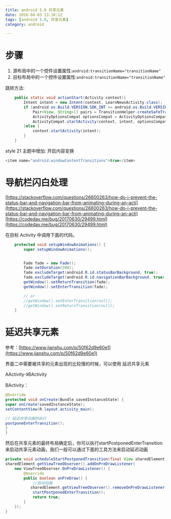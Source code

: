 ```yaml
---
title: android 5.0 共享元素
date: 2016-04-03 13:18:12
tags: [android 5.0, 共享元素]
category: android

---
```


# 步骤

1. 源布局中的一个控件设置属性:`android:transitionName="transitionName"`
2. 目标布局中的一个控件设置属性:`android:transitionName="transitionName"`

跳转方法:

```java
    public static void actionStart(Activity context){
        Intent intent = new Intent(context, LearnNewsActivity.class);
        if (android.os.Build.VERSION.SDK_INT >= android.os.Build.VERSION_CODES.LOLLIPOP) {
            Pair<View, String>[] pairs = TransitionHelper.createSafeTransitionParticipants(context, true);
            ActivityOptionsCompat optionsCompat = ActivityOptionsCompat.makeSceneTransitionAnimation(context, pairs);
            ActivityCompat.startActivity(context, intent, optionsCompat.toBundle());
        }else {
            context.startActivity(intent);
        }
    }
```

style 21 主题中增加: 开启内容变换

```java
<item name="android:windowContentTransitions">true</item>
```

# 导航栏闪白处理

[https://stackoverflow.com/questions/26600263/how-do-i-prevent-the-status-bar-and-navigation-bar-from-animating-during-an-acti](https://stackoverflow.com/questions/26600263/how-do-i-prevent-the-status-bar-and-navigation-bar-from-animating-during-an-acti)
[https://codeday.me/bug/20170630/29499.html](https://codeday.me/bug/20170630/29499.html)

在目标 Activity 中调用下面的代码。

```java
    protected void setupWindowAnimations() {
        super.setupWindowAnimations();


        Fade fade = new Fade();
        fade.setDuration(500);
        fade.excludeTarget(android.R.id.statusBarBackground, true);
        fade.excludeTarget(android.R.id.navigationBarBackground, true);
        getWindow().setReturnTransition(fade);
        getWindow().setEnterTransition(fade);

        // or
        //getWindow().setEnterTransition(null);
        //getWindow().setReturnTransition(null);
    }
```


# 延迟共享元素

参考：[https://www.jianshu.com/p/50f62d9e60e1](https://www.jianshu.com/p/50f62d9e60e1)

界面二中需要被共享的元素出现的比较慢的时候，可以使用 延迟共享元素

AActivity-》BActivity


BActivity：

```java
@Override
protected void onCreate(Bundle savedInstanceState) {
super.onCreate(savedInstanceState);
setContentView(R.layout.activity_main);

// 延迟共享动画的执行
postponeEnterTransition();
}
}
```

然后在共享元素的最终布局确定后，你可以执行startPostponedEnterTransition来启动共享元素动画，我们一般可以通过下面的工具方法来启动延迟动画

```java
private void scheduleStartPostponedTransition(final View sharedElement) {
sharedElement.getViewTreeObserver().addOnPreDrawListener(
    new ViewTreeObserver.OnPreDrawListener() {
        @Override
        public boolean onPreDraw() {
            //启动动画       
           sharedElement.getViewTreeObserver().removeOnPreDrawListener(this);
            startPostponedEnterTransition();
            return true;
        }
    });
}
```